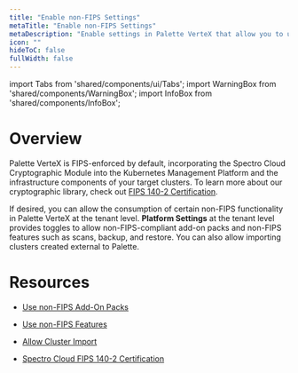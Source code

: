 ```yaml
---
title: "Enable non-FIPS Settings"
metaTitle: "Enable non-FIPS Settings"
metaDescription: "Enable settings in Palette VerteX that allow you to use non-FIPS resources and perform non-FIPS compliant actions."
icon: ""
hideToC: false
fullWidth: false
---
```


import Tabs from 'shared/components/ui/Tabs';
import WarningBox from 'shared/components/WarningBox';
import InfoBox from 'shared/components/InfoBox';


# Overview

Palette VerteX is FIPS-enforced by default, incorporating the Spectro Cloud Cryptographic Module into the Kubernetes Management Platform and the infrastructure components of your target clusters. To learn more about our cryptographic library, check out [FIPS 140-2 Certification](/compliance#fips140-2).

If desired, you can allow the consumption of certain non-FIPS functionality in Palette VerteX at the tenant level. **Platform Settings** at the tenant level provides toggles to allow non-FIPS-compliant add-on packs and non-FIPS features such as scans, backup, and restore. You can also allow importing clusters created external to Palette.


# Resources

- [Use non-FIPS Add-On Packs](/vertex/enable-non-fips-settings/use-non-fips-addon-packs)


- [Use non-FIPS Features](/vertex/enable-non-fips-settings/use-non-fips-features)


- [Allow Cluster Import](/vertex/enable-non-fips-settings/allow-cluster-import)


- [Spectro Cloud FIPS 140-2 Certification](/compliance#fips140-2)

<br />

